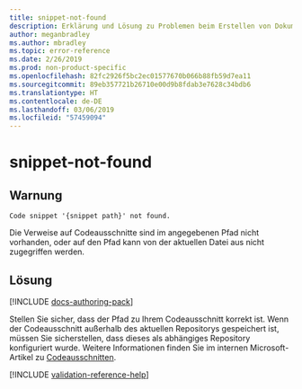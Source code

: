 ```yaml
---
title: snippet-not-found
description: Erklärung und Lösung zu Problemen beim Erstellen von Dokumentationsartikeln – snippet-not-found
author: meganbradley
ms.author: mbradley
ms.topic: error-reference
ms.date: 2/26/2019
ms.prod: non-product-specific
ms.openlocfilehash: 82fc2926f5bc2ec01577670b066b88fb59d7ea11
ms.sourcegitcommit: 89eb357721b26710e00d9b8fdab3e7628c34bdb6
ms.translationtype: HT
ms.contentlocale: de-DE
ms.lasthandoff: 03/06/2019
ms.locfileid: "57459094"
---
```

# <a name="snippet-not-found"></a>snippet-not-found

## <a name="warning"></a>Warnung

`Code snippet '{snippet path}' not found.`

Die Verweise auf Codeausschnitte sind im angegebenen Pfad nicht vorhanden, oder auf den Pfad kann von der aktuellen Datei aus nicht zugegriffen werden.

## <a name="resolution"></a>Lösung

[!INCLUDE [docs-authoring-pack](includes/docs-authoring-pack.md)]

Stellen Sie sicher, dass der Pfad zu Ihrem Codeausschnitt korrekt ist. Wenn der Codeausschnitt außerhalb des aktuellen Repositorys gespeichert ist, müssen Sie sicherstellen, dass dieses als abhängiges Repository konfiguriert wurde. Weitere Informationen finden Sie im internen Microsoft-Artikel zu [Codeausschnitten](https://review.docs.microsoft.com/en-us/help/contribute/code-in-docs?branch=master).

<!--make sure to add this file to your includes folder and verify the path-->
[!INCLUDE [validation-reference-help](includes/validation-reference-help.md)]
